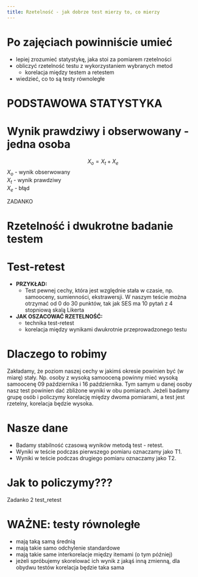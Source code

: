 ```yaml
---
title: Rzetelność - jak dobrze test mierzy to, co mierzy
---
```


# Po zajęciach powinniście umieć

- lepiej zrozumieć statystykę, jaka stoi za pomiarem rzetelności
- obliczyć rzetelność testu z wykorzystaniem wybranych metod
  - korelacja między testem a retestem
- wiedzieć, co to są testy równoległe

# PODSTAWOWA STATYSTYKA

# Wynik prawdziwy i obserwowany - jedna osoba

$$X_o=X_t+X_e$$
$X_o$ - wynik obserwowany  
$X_t$ - wynik prawdziwy  
$X_e$ - błąd  

ZADANKO

# Rzetelność i dwukrotne badanie testem

# Test-retest

- **PRZYKŁAD:**
	- Test pewnej cechy, która jest względnie stała w czasie, np. samooceny, sumienności, ekstrawersji. W naszym teście można otrzymać od 0 do 30 punktów, tak jak SES ma 10 pytań z 4 stopniową skalą Likerta
- **JAK OSZACOWAĆ RZETELNOŚĆ:**
	- technika test-retest 
	- korelacja między wynikami dwukrotnie przeprowadzonego testu

# Dlaczego to robimy

Zakładamy, że poziom naszej cechy w jakimś okresie powinien być (w miarę) stały. Np. osoby z wysoką samooceną powinny mieć wysoką samoocenę 09 października i 16 października. Tym samym u danej osoby nasz test powinien dać zbliżone wyniki w obu pomiarach. Jeżeli badamy grupę osób i policzymy korelację między dwoma pomiarami, a test jest rzetelny, korelacja będzie wysoka.

# Nasze dane

- Badamy stabilność czasową wyników metodą test - retest.
- Wyniki w teście podczas pierwszego pomiaru oznaczamy jako T1.
- Wyniki w teście podczas drugiego pomiaru oznaczamy jako T2.

# Jak to policzymy???

Zadanko 2 test_retest

# WAŻNE: testy równoległe

- mają taką samą średnią
- mają takie samo odchylenie standardowe
- mają takie same interkorelacje między itemami (o tym później)
- jeżeli spróbujemy skorelować ich wynik z jakąś inną zmienną, dla obydwu testów korelacja będzie taka sama